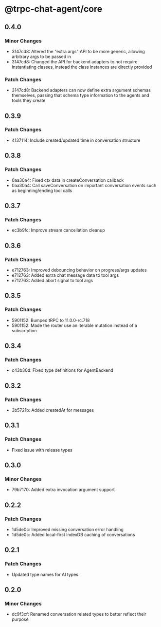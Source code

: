 # @trpc-chat-agent/core

## 0.4.0

### Minor Changes

- 3147cd8: Altered the "extra args" API to be more generic, allowing arbitrary args to be passed in
- 3147cd8: Changed the API for backend adapters to not require instantiating classes, instead the class instances are directly provided

### Patch Changes

- 3147cd8: Backend adapters can now define extra argument schemas themselves, passing that schema type information to the agents and tools they create

## 0.3.9

### Patch Changes

- 4137114: Include created/updated time in conversation structure

## 0.3.8

### Patch Changes

- 0aa30a4: Fixed ctx data in createConversation callback
- 0aa30a4: Call saveConversation on important conversation events such as beginning/ending tool calls

## 0.3.7

### Patch Changes

- ec3b9fc: Improve stream cancellation cleanup

## 0.3.6

### Patch Changes

- e712763: Improved debouncing behavior on progress/args updates
- e712763: Added extra chat message data to tool args
- e712763: Added abort signal to tool args

## 0.3.5

### Patch Changes

- 5901152: Bumped tRPC to 11.0.0-rc.718
- 5901152: Made the router use an iterable mutation instead of a subscription

## 0.3.4

### Patch Changes

- c43b30d: Fixed type definitions for AgentBackend

## 0.3.2

### Patch Changes

- 3b5721b: Added createdAt for messages

## 0.3.1

### Patch Changes

- Fixed issue with release types

## 0.3.0

### Minor Changes

- 79b7170: Added extra invocation argument support

## 0.2.2

### Patch Changes

- 1d5de0c: Improved missing conversation error handling
- 1d5de0c: Added local-first IndexDB caching of conversations

## 0.2.1

### Patch Changes

- Updated type names for AI types

## 0.2.0

### Minor Changes

- dc9f3cf: Renamed conversation related types to better reflect their purpose
